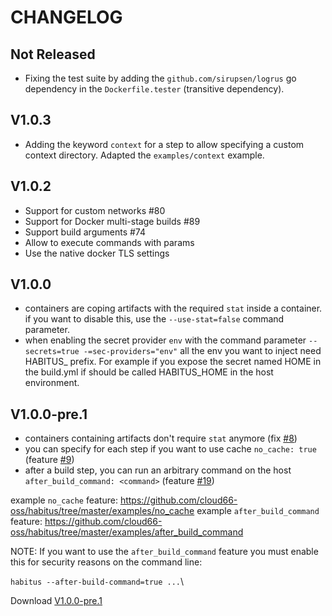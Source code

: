 # CHANGELOG

## Not Released

- Fixing the test suite by adding the `github.com/sirupsen/logrus`
go dependency in the `Dockerfile.tester` (transitive dependency).

## V1.0.3

- Adding the keyword `context` for a step to allow specifying a custom
context directory. Adapted the `examples/context` example.

## V1.0.2

- Support for custom networks #80
- Support for Docker multi-stage builds #89
- Support build arguments #74
- Allow to execute commands with params
- Use the native docker TLS settings

## V1.0.0

- containers are coping artifacts with the required `stat` inside a container.  if you want to disable this, use the `--use-stat=false` command parameter.
- when enabling the secret provider `env` with the command parameter `--secrets=true -=sec-providers="env"` all the env you want to inject need HABITUS_ prefix. For example if you expose the secret named HOME in the build.yml if should be called HABITUS_HOME in the host environment.

## V1.0.0-pre.1

- containers containing artifacts don't require `stat` anymore (fix [#8](https://github.com/cloud66-oss/habitus/issues/8))
- you can specify for each step if you want to use cache `no_cache: true` (feature [#9](https://github.com/cloud66-oss/habitus/issues/9))
- after a build step, you can run an arbitrary command on the host  `after_build_command: <command>` (feature [#19](https://github.com/cloud66-oss/habitus/issues/19))

example `no_cache` feature: https://github.com/cloud66-oss/habitus/tree/master/examples/no_cache
example `after_build_command` feature: https://github.com/cloud66-oss/habitus/tree/master/examples/after_build_command

NOTE: If you want to use the `after_build_command` feature you must enable this for security reasons on the command line:

`habitus --after-build-command=true ...`\

Download [V1.0.0-pre.1](https://github.com/cloud66-oss/habitus/releases/tag/1.0.0-pre.1)
